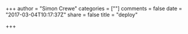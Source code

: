 +++
author = "Simon Crewe"
categories = [""]
comments = false
date = "2017-03-04T10:17:37Z"
share = false
title = "deploy"

+++
